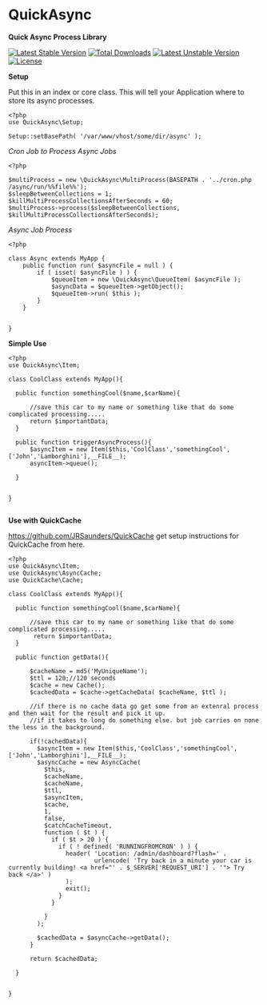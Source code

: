# QuickAsync
**Quick Async Process Library**

[![Latest Stable Version](https://poser.pugx.org/jrsaunders/quickasync/v/stable)](https://packagist.org/packages/jrsaunders/quickasync)
[![Total Downloads](https://poser.pugx.org/jrsaunders/quickasync/downloads)](https://packagist.org/packages/jrsaunders/quickasync)
[![Latest Unstable Version](https://poser.pugx.org/jrsaunders/quickasync/v/unstable)](https://packagist.org/packages/jrsaunders/quickasync)
[![License](https://poser.pugx.org/jrsaunders/quickasync/license)](https://packagist.org/packages/jrsaunders/quickasync)

**Setup**

Put this in an index or core class.  This will tell your Application where to store its async processes.

```
<?php
use QuickAsync\Setup;

Setup::setBasePath( '/var/www/vhost/some/dir/async' );

```


*Cron Job to Process Async Jobs*

```
<?php

$multiProcess = new \QuickAsync\MultiProcess(BASEPATH . '../cron.php /async/run/%%file%%');
$sleepBetweenCollections = 1;
$killMultiProcessCollectionsAfterSeconds = 60;
$multiProcess->process($sleepBetweenCollections, $killMultiProcessCollectionsAfterSeconds);

```

*Async Job Process*
```
<?php

class Async extends MyApp {
	public function run( $asyncFile = null ) {
		if ( isset( $asyncFile ) ) {
			$queueItem = new \QuickAsync\QueueItem( $asyncFile );
			$asyncData = $queueItem->getObject();
		    $queueItem->run( $this );
		}
	}


}

```

**Simple Use**

```
<?php
use QuickAsync\Item;

class CoolClass extends MyApp(){

  public function somethingCool($name,$carName){
      
      //save this car to my name or something like that do some complicated processing.....
      return $importantData;
  }
  
  public function triggerAsyncProcess(){
      $asyncItem = new Item($this,'CoolClass','somethingCool',['John','Lamborghini'],__FILE__);
      asyncItem->queue();
  
  }


}


```

**Use with QuickCache**

https://github.com/JRSaunders/QuickCache get setup instructions for QuickCache from here.

```
<?php
use QuickAsync\Item;
use QuickAsync\AsyncCache;
use QuickCache\Cache;

class CoolClass extends MyApp(){

  public function somethingCool($name,$carName){
      
      //save this car to my name or something like that do some complicated processing.....
       return $importantData;
  }
  
  public function getData(){
  
      $cacheName = md5('MyUniqueName');
      $ttl = 120;//120 seconds
      $cache = new Cache();
      $cachedData = $cache->getCacheData( $cacheName, $ttl );
      
      //if there is no cache data go get some from an extenral process and then wait for the result and pick it up.
      //if it takes to long do something else. but job carries on none the less in the background.
      
      if(!cachedData){
        $asyncItem = new Item($this,'CoolClass','somethingCool',['John','Lamborghini'],__FILE__);
        $asyncCache = new AsyncCache(
          $this,
          $cacheName,
          $cacheName,
          $ttl,
          $asyncItem,
          $cache,
          1,
          false,
          $catchCacheTimeout,
          function ( $t ) {
            if ( $t > 20 ) {
              if ( ! defined( 'RUNNINGFROMCRON' ) ) {
                header( 'Location: /admin/dashboard?flash=' .
                        urlencode( 'Try back in a minute your car is currently building! <a href="' . $_SERVER['REQUEST_URI'] . '"> Try back </a>' )
                );
                exit();
              }
            }

          }
        );

        $cachedData = $asyncCache->getData();
      }
      
      return $cachedData;
  
  }


}


```

